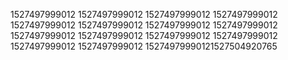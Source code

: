 1527497999012
1527497999012
1527497999012
1527497999012
1527497999012
1527497999012
1527497999012
1527497999012
1527497999012
1527497999012
1527497999012
1527497999012
1527497999012
1527497999012
15274979990121527504920765